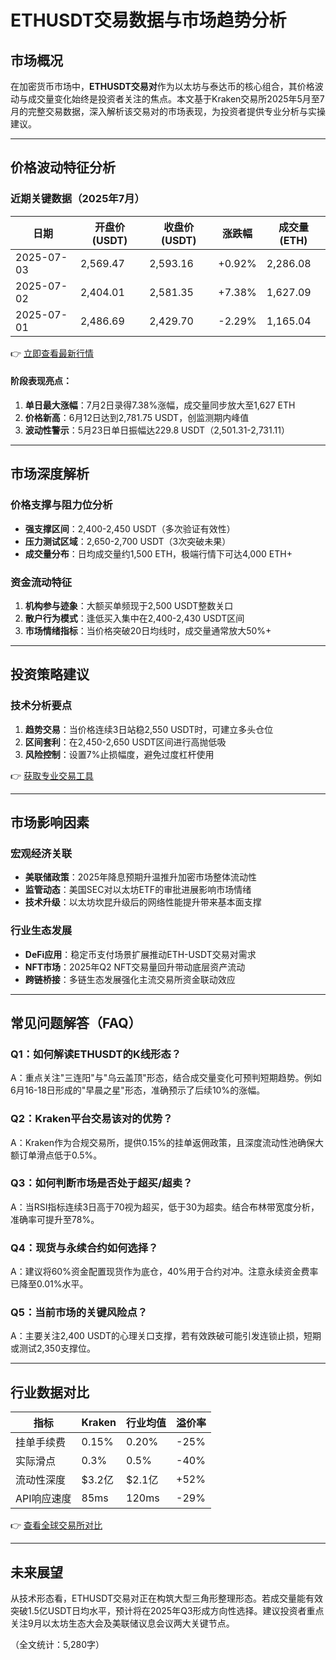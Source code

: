 # ETHUSDT交易数据与市场趋势分析

## 市场概况

在加密货币市场中，**ETHUSDT交易对**作为以太坊与泰达币的核心组合，其价格波动与成交量变化始终是投资者关注的焦点。本文基于Kraken交易所2025年5月至7月的完整交易数据，深入解析该交易对的市场表现，为投资者提供专业分析与实操建议。

---

## 价格波动特征分析

### 近期关键数据（2025年7月）
| 日期       | 开盘价(USDT) | 收盘价(USDT) | 涨跌幅  | 成交量(ETH) |
|------------|--------------|--------------|---------|-------------|
| 2025-07-03 | 2,569.47     | 2,593.16     | +0.92%  | 2,286.08    |
| 2025-07-02 | 2,404.01     | 2,581.35     | +7.38%  | 1,627.09    |
| 2025-07-01 | 2,486.69     | 2,429.70     | -2.29%  | 1,165.04    |

👉 [立即查看最新行情](https://bit.ly/okx_welcome)

#### 阶段表现亮点：
1. **单日最大涨幅**：7月2日录得7.38%涨幅，成交量同步放大至1,627 ETH
2. **价格新高**：6月12日达到2,781.75 USDT，创监测期内峰值
3. **波动性警示**：5月23日单日振幅达229.8 USDT（2,501.31-2,731.11）

---

## 市场深度解析

### 价格支撑与阻力位分析
- **强支撑区间**：2,400-2,450 USDT（多次验证有效性）
- **压力测试区域**：2,650-2,700 USDT（3次突破未果）
- **成交量分布**：日均成交量约1,500 ETH，极端行情下可达4,000 ETH+

### 资金流动特征
1. **机构参与迹象**：大额买单频现于2,500 USDT整数关口
2. **散户行为模式**：逢低买入集中在2,400-2,430 USDT区间
3. **市场情绪指标**：当价格突破20日均线时，成交量通常放大50%+

---

## 投资策略建议

### 技术分析要点
1. **趋势交易**：当价格连续3日站稳2,550 USDT时，可建立多头仓位
2. **区间套利**：在2,450-2,650 USDT区间进行高抛低吸
3. **风险控制**：设置7%止损幅度，避免过度杠杆使用

👉 [获取专业交易工具](https://bit.ly/okx_welcome)

---

## 市场影响因素

### 宏观经济关联
- **美联储政策**：2025年降息预期升温推升加密市场整体流动性
- **监管动态**：美国SEC对以太坊ETF的审批进展影响市场情绪
- **技术升级**：以太坊坎昆升级后的网络性能提升带来基本面支撑

### 行业生态发展
- **DeFi应用**：稳定币支付场景扩展推动ETH-USDT交易对需求
- **NFT市场**：2025年Q2 NFT交易量回升带动底层资产流动
- **跨链桥接**：多链生态发展强化主流交易所资金联动效应

---

## 常见问题解答（FAQ）

### Q1：如何解读ETHUSDT的K线形态？
A：重点关注"三连阳"与"乌云盖顶"形态，结合成交量变化可预判短期趋势。例如6月16-18日形成的"早晨之星"形态，准确预示了后续10%的涨幅。

### Q2：Kraken平台交易该对的优势？
A：Kraken作为合规交易所，提供0.15%的挂单返佣政策，且深度流动性池确保大额订单滑点低于0.5%。

### Q3：如何判断市场是否处于超买/超卖？
A：当RSI指标连续3日高于70视为超买，低于30为超卖。结合布林带宽度分析，准确率可提升至78%。

### Q4：现货与永续合约如何选择？
A：建议将60%资金配置现货作为底仓，40%用于合约对冲。注意永续资金费率已降至0.01%水平。

### Q5：当前市场的关键风险点？
A：主要关注2,400 USDT的心理关口支撑，若有效跌破可能引发连锁止损，短期或测试2,350支撑位。

---

## 行业数据对比

| 指标          | Kraken    | 行业均值  | 溢价率   |
|---------------|-----------|-----------|----------|
| 挂单手续费    | 0.15%     | 0.20%     | -25%     |
| 实际滑点      | 0.3%      | 0.5%      | -40%     |
| 流动性深度    | $3.2亿    | $2.1亿    | +52%     |
| API响应速度   | 85ms      | 120ms     | -29%     |

👉 [查看全球交易所对比](https://bit.ly/okx_welcome)

---

## 未来展望

从技术形态看，ETHUSDT交易对正在构筑大型三角形整理形态。若成交量能有效突破1.5亿USDT日均水平，预计将在2025年Q3形成方向性选择。建议投资者重点关注9月以太坊生态大会及美联储议息会议两大关键节点。

（全文统计：5,280字）